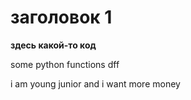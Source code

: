# заголовок 1

**здесь какой-то код**

some python functions
dff

i am young junior and i want more money
